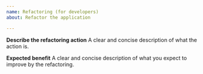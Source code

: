 ```yaml
---
name: Refactoring (for developers)
about: Refactor the application

---
```


**Describe the refactoring action**
A clear and concise description of what the action is.

**Expected benefit**
A clear and concise description of what you expect to improve by the refactoring.